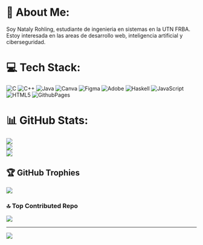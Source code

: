 # 💫 About Me:
Soy Nataly Rohling, estudiante de ingenieria en sistemas en la UTN FRBA.  Estoy interesada en las areas de desarrollo web, inteligencia artificial y ciberseguridad.



# 💻 Tech Stack:
![C](https://img.shields.io/badge/c-%2300599C.svg?style=for-the-badge&logo=c&logoColor=white) ![C++](https://img.shields.io/badge/c++-%2300599C.svg?style=for-the-badge&logo=c%2B%2B&logoColor=white) ![Java](https://img.shields.io/badge/java-%23ED8B00.svg?style=for-the-badge&logo=openjdk&logoColor=white) ![Canva](https://img.shields.io/badge/Canva-%2300C4CC.svg?style=for-the-badge&logo=Canva&logoColor=white) ![Figma](https://img.shields.io/badge/figma-%23F24E1E.svg?style=for-the-badge&logo=figma&logoColor=white) ![Adobe](https://img.shields.io/badge/adobe-%23FF0000.svg?style=for-the-badge&logo=adobe&logoColor=white) ![Haskell](https://img.shields.io/badge/Haskell-5e5086?style=for-the-badge&logo=haskell&logoColor=white) ![JavaScript](https://img.shields.io/badge/javascript-%23323330.svg?style=for-the-badge&logo=javascript&logoColor=%23F7DF1E) ![HTML5](https://img.shields.io/badge/html5-%23E34F26.svg?style=for-the-badge&logo=html5&logoColor=white) ![GithubPages](https://img.shields.io/badge/github%20pages-121013?style=for-the-badge&logo=github&logoColor=white)
# 📊 GitHub Stats:
![](https://github-readme-stats.vercel.app/api?username=NatalyRohling&theme=synthwave&hide_border=false&include_all_commits=true&count_private=false)<br/>
![](https://github-readme-streak-stats.herokuapp.com/?user=NatalyRohling&theme=synthwave&hide_border=false)<br/>
![](https://github-readme-stats.vercel.app/api/top-langs/?username=NatalyRohling&theme=synthwave&hide_border=false&include_all_commits=true&count_private=false&layout=compact)

## 🏆 GitHub Trophies
![](https://github-profile-trophy.vercel.app/?username=NatalyRohling&theme=monokai&no-frame=false&no-bg=true&margin-w=4)

### 🔝 Top Contributed Repo
![](https://github-contributor-stats.vercel.app/api?username=NatalyRohling&limit=5&theme=dark&combine_all_yearly_contributions=true)

---
[![](https://visitcount.itsvg.in/api?id=NatalyRohling&icon=5&color=5)](https://visitcount.itsvg.in)

<!-- Proudly created with GPRM ( https://gprm.itsvg.in ) -->

